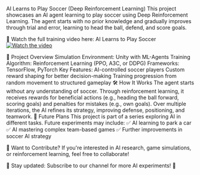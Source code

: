AI Learns to Play Soccer (Deep Reinforcement Learning)
This project showcases an AI agent learning to play soccer using Deep Reinforcement Learning. The agent starts with no prior knowledge and gradually improves through trial and error, learning to head the ball, defend, and score goals.

🎥 Watch the full training video here: AI Learns to Play Soccer
[![Watch the video](https://img.youtube.com/vi/MpWAAFNQqb0/maxresdefault.jpg)](https://www.youtube.com/watch?v=MpWAAFNQqb0)

🚀 Project Overview
Simulation Environment: Unity with ML-Agents
Training Algorithm: Reinforcement Learning (PPO, A3C, or DDPG)
Frameworks: TensorFlow, PyTorch
Key Features:
AI-controlled soccer players
Custom reward shaping for better decision-making
Training progression from random movement to structured gameplay
🛠 How It Works
The agent starts without any understanding of soccer.
Through reinforcement learning, it receives rewards for beneficial actions (e.g., heading the ball forward, scoring goals) and penalties for mistakes (e.g., own goals).
Over multiple iterations, the AI refines its strategy, improving defense, positioning, and teamwork.
📌 Future Plans
This project is part of a series exploring AI in different tasks. Future experiments may include:
✅ AI learning to park a car
✅ AI mastering complex team-based games
✅ Further improvements in soccer AI strategy

📩 Want to Contribute?
If you're interested in AI research, game simulations, or reinforcement learning, feel free to collaborate!

🔗 Stay updated: Subscribe to our channel for more AI experiments! 🚀
